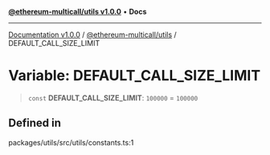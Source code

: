 [**@ethereum-multicall/utils v1.0.0**](../README.md) • **Docs**

***

[Documentation v1.0.0](../../../packages.md) / [@ethereum-multicall/utils](../README.md) / DEFAULT\_CALL\_SIZE\_LIMIT

# Variable: DEFAULT\_CALL\_SIZE\_LIMIT

> `const` **DEFAULT\_CALL\_SIZE\_LIMIT**: `100000` = `100000`

## Defined in

packages/utils/src/utils/constants.ts:1
